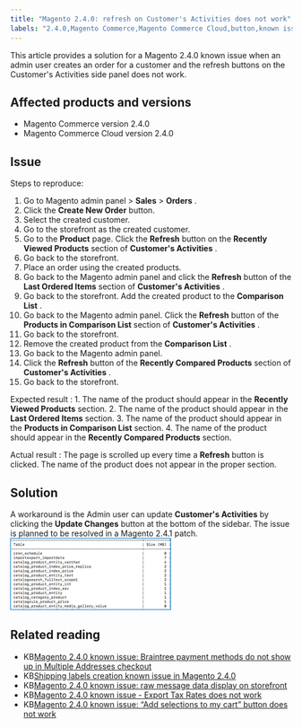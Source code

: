 ```yaml
---
title: "Magento 2.4.0: refresh on Customer's Activities does not work"
labels: "2.4.0,Magento Commerce,Magento Commerce Cloud,button,known issues,order,product,refresh,troubleshooting"
---
```


This article provides a solution for a Magento 2.4.0 known issue when an admin user creates an order for a customer and the refresh buttons on the Customer's Activities side panel does not work.

## Affected products and versions

* Magento Commerce version 2.4.0
* Magento Commerce Cloud version 2.4.0

## Issue

 <span class="wysiwyg-underline">Steps to reproduce:</span> 

1. Go to Magento admin panel > **Sales** > **Orders** .
1. Click the **Create New Order** button.
1. Select the created customer.
1. Go to the storefront as the created customer.
1. Go to the **Product** page. Click the **Refresh** button on the **Recently Viewed Products** section of **Customer's Activities** .
1. Go back to the storefront.
1. Place an order using the created products.
1. Go back to the Magento admin panel and click the **Refresh** button of the **Last Ordered Items** section of **Customer's Activities** .
1. Go back to the storefront. Add the created product to the **Comparison List** .
1. Go back to the Magento admin panel. Click the **Refresh** button of the **Products in Comparison List** section of **Customer's Activities** .
1. Go back to the storefront.
1. Remove the created product from the **Comparison List** .
1. Go back to the Magento admin panel.
1. Click the **Refresh** button of the **Recently Compared Products** section of **Customer's Activities** .
1. Go back to the storefront.

 <span class="wysiwyg-underline">Expected result</span> : 1. The name of the product should appear in the **Recently Viewed Products** section. 2. The name of the product should appear in the **Last Ordered Items** section. 3. The name of the product should appear in the **Products in Comparison List** section. 4. The name of the product should appear in the **Recently Compared Products** section.

 <span class="wysiwyg-underline">Actual result</span> : The page is scrolled up every time a **Refresh** button is clicked. The name of the product does not appear in the proper section.

## Solution

A workaround is the Admin user can update **Customer's Activities** by clicking the **Update Changes** button at the bottom of the sidebar. The issue is planned to be resolved in a Magento 2.4.1 patch.
![mceclip0.png](assets/mceclip0.png)

## Related reading

<ul><li>KB<a href="https://support.magento.com/hc/en-us/articles/360046354992">Magento 2.4.0 known issue: Braintree payment methods do not show up in Multiple Addresses checkout</a>
</li><li>KB<a href="https://support.magento.com/hc/en-us/articles/360046750171-Shipping-labels-creation-known-issue-in-Magento-2-4-0">Shipping labels creation known issue in Magento 2.4.0</a>
</li><li>KB<a href="https://support.magento.com/hc/en-us/articles/360045804332">Magento 2.4.0 known issue: raw message data display on storefront</a>
</li><li>KB<a href="https://support.magento.com/hc/en-us/articles/360045850032">Magento 2.4.0 known issue - Export Tax Rates does not work</a>
</li><li>KB<a href="https://support.magento.com/hc/en-us/articles/360045838312-Magento-2-4-0-known-issue-Add-selections-to-my-cart-button-does-not-work">Magento 2.4.0 known issue: “Add selections to my cart” button does not work</a>
<div> </div>
</li></ul>
